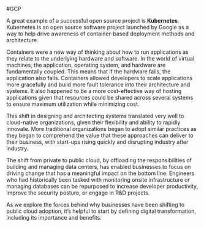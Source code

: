 #GCP 

A great example of a successful open source project is **Kubernetes**. Kubernetes is an open source software project launched by Google as a way to help drive awareness of container-based deployment methods and architecture.

Containers were a new way of thinking about how to run applications as they relate to the underlying hardware and software. In the world of virtual machines, the application, operating system, and hardware are fundamentally coupled. This means that if the hardware fails, the application also fails. Containers allowed developers to scale applications more gracefully and build more fault tolerance into their architecture and systems. It also happened to be a more cost-effective way of hosting applications given that resources could be shared across several systems to ensure maximum utilization while minimizing cost.

This shift in designing and architecting systems translated very well to cloud-native organizations, given their flexibility and ability to rapidly innovate. More traditional organizations began to adopt similar practices as they began to comprehend the value that these approaches can deliver to their business, with start-ups rising quickly and disrupting industry after industry.

The shift from private to public cloud, by offloading the responsibilities of building and managing data centers, has enabled businesses to focus on driving change that has a meaningful impact on the bottom line. Engineers who had historically been tasked with monitoring onsite infrastructure or managing databases can be repurposed to increase developer productivity, improve the security posture, or engage in R&D projects.

As we explore the forces behind why businesses have been shifting to public cloud adoption, it’s helpful to start by defining digital transformation, including its importance and benefits.